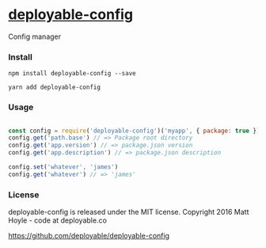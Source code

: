 # [deployable-config](https://github.com/deployable/deployable-config)

Config manager

### Install
 
    npm install deployable-config --save

    yarn add deployable-config

### Usage

```javascript

const config = require('deployable-config')('myapp', { package: true })
config.get('path.base') // => Package root directory
config.get('app.version') // => package.json version
config.get('app.description') // => package.json description

config.set('whatever', 'james')
config.get('whatever') // => 'james'

```

### License

deployable-config is released under the MIT license.
Copyright 2016 Matt Hoyle - code at deployable.co

https://github.com/deployable/deployable-config

